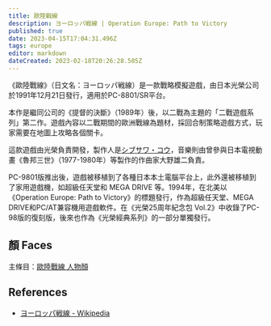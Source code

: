 ```yaml
---
title: 歐陸戰線
description: ヨーロッパ戦線 | Operation Europe: Path to Victory
published: true
date: 2023-04-15T17:04:31.496Z
tags: europe
editor: markdown
dateCreated: 2023-02-18T20:26:28.505Z
---
```


《歐陸戰線》（日文名：ヨーロッパ戦線）是一款戰略模擬遊戲，由日本光榮公司於1991年12月21日發行，適用於PC-8801/SR平台。

本作是繼同公司的《提督的決斷》（1989年）後，以二戰為主題的「二戰遊戲系列」第二作。遊戲內容以二戰期間的歐洲戰線為題材，採回合制策略遊戲方式，玩家需要在地圖上攻略各個關卡。

這款遊戲由光榮負責開發，製作人是[シブサワ・コウ]()，音樂則由曾參與日本電視動畫《魯邦三世》（1977-1980年）等製作的作曲家大野雄二負責。

PC-9801版推出後，遊戲被移植到了各種日本本土電腦平台上，此外還被移植到了家用遊戲機，如超級任天堂和 MEGA DRIVE 等。1994年，在北美以《Operation Europe: Path to Victory》的標題發行，作為超級任天堂、MEGA DRIVE和PC/AT兼容機用遊戲軟件。在《光榮25周年紀念包 Vol.2》中收錄了PC-98版的復刻版，後來也作為《光榮經典系列》的一部分單獨發行。

## 顏 Faces

主條目：[歐陸戰線 人物顏](/遊戲/歐陸戰線/人物顏)

## References

- [ヨーロッパ戦線 \- Wikipedia](https://ja.wikipedia.org/wiki/%E3%83%A8%E3%83%BC%E3%83%AD%E3%83%83%E3%83%91%E6%88%A6%E7%B7%9A)

